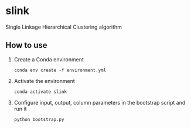 # slink
Single Linkage Hierarchical Clustering algorithm


## How to use

1. Create a Conda environment
   
    ```shell
    conda env create -f environment.yml
    ```

2. Activate the environment

    ```shell
    conda activate slink
    ```

3. Configure input, output, column parameters in the bootstrap script and run it

    ```shell
    python bootstrap.py
    ```

